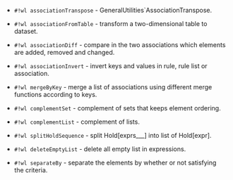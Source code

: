 <!-- Association.wl -->

* `#!wl associationTranspose` - GeneralUtilities\`AssociationTranspose.

* `#!wl associationFromTable` - transform a two-dimensional table to dataset.

* `#!wl associationDiff` - compare in the two associations which elements are added, removed and changed.

* `#!wl associationInvert` - invert keys and values in rule, rule list or association.

* `#!wl mergeByKey` - merge a list of associations using different merge functions according to keys.


<!-- List.wl -->

* `#!wl complementSet` - complement of sets that keeps element ordering.

* `#!wl complementList` - complement of lists.

* `#!wl splitHoldSequence` - split Hold[exprs___] into list of Hold[expr].

* `#!wl deleteEmptyList` - delete all empty list in expressions.

* `#!wl separateBy` - separate the elements by whether or not satisfying the criteria.